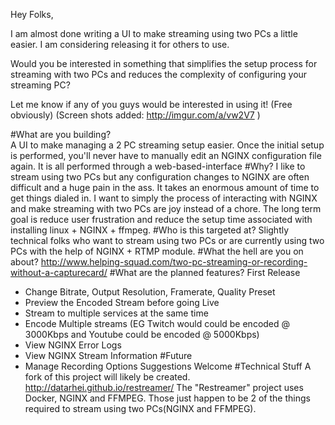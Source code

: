 ﻿Hey Folks,

I am almost done writing a UI to make streaming using two PCs a little easier. I am considering releasing it for others to use.

Would you be interested in something that simplifies the setup process for streaming with two PCs and reduces the complexity of configuring your streaming PC?

Let me know if any of you guys would be interested in using it! (Free obviously)
(Screen shots added: http://imgur.com/a/vw2V7 )


#What are you building?		
	A UI to make managing a 2 PC streaming setup easier. Once the initial setup is performed, you'll never have to manually edit an NGINX configuration file again. It is all performed through a web-based-interface
#Why?
	I like to stream using two PCs but any configuration changes to NGINX are often difficult and a huge pain in the ass. It takes an enormous amount of time to get things dialed in. I want to simply the process of interacting with NGINX and make streaming with two PCs are joy instead of a chore. The long term goal is reduce user frustration and reduce the setup time associated with installing linux + NGINX + ffmpeg.
#Who is this targeted at?
	Slightly technical folks who want to stream using two PCs or are currently using two PCs with the help of NGINX + RTMP module.
#What the hell are you on about?
	http://www.helping-squad.com/two-pc-streaming-or-recording-without-a-capturecard/
#What are the planned features?
First Release
+	Change Bitrate, Output Resolution, Framerate, Quality Preset
+	Preview the Encoded Stream before going Live
+	Stream to multiple services at the same time
+	Encode Multiple streams (EG Twitch would could be encoded @ 3000Kbps and Youtube could be encoded @ 5000Kbps)
+	View NGINX Error Logs
+	View NGINX Stream Information
#Future
+	Manage Recording Options
Suggestions Welcome
#Technical Stuff
A fork of this project will likely be created. http://datarhei.github.io/restreamer/
The "Restreamer" project uses Docker, NGINX and FFMPEG. Those just happen to be 2 of the things required to stream using two PCs(NGINX and FFMPEG).